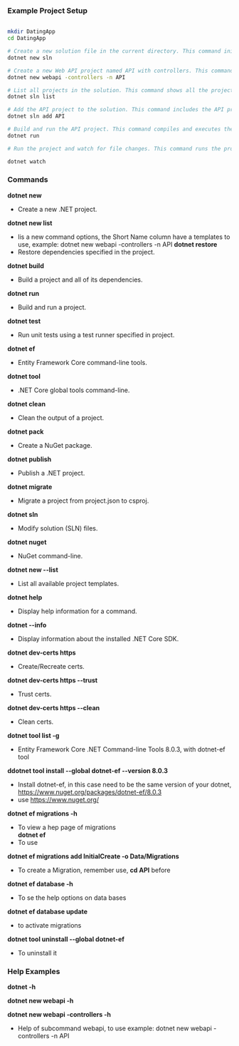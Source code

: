 ### Example Project Setup

```bash

mkdir DatingApp   
cd DatingApp  

# Create a new solution file in the current directory. This command initializes a new .NET solution file (.sln) that will contain one or more projects.
dotnet new sln  

# Create a new Web API project named API with controllers. This command generates a new Web API project with the specified name API and includes support for controllers.
dotnet new webapi -controllers -n API    

# List all projects in the solution. This command shows all the projects that are currently included in the solution file.
dotnet sln list 

# Add the API project to the solution. This command includes the API project into the solution file, allowing it to be managed and built as part of the solution.
dotnet sln add API 

# Build and run the API project. This command compiles and executes the API project, starting the Web API application.
dotnet run

# Run the project and watch for file changes. This command runs the project and automatically restarts it if any source files are modified, which is useful for development and debugging.

dotnet watch
```
### Commands

**dotnet new**
- Create a new .NET project.

**dotnet new list**
- lis a new command options, the Short Name column have a templates to use, example: dotnet new webapi -controllers -n API 
**dotnet restore**
- Restore dependencies specified in the project.

**dotnet build**
- Build a project and all of its dependencies.

**dotnet run**
- Build and run a project.

**dotnet test**
- Run unit tests using a test runner specified in project.

**dotnet ef**
- Entity Framework Core command-line tools.

**dotnet tool**
- .NET Core global tools command-line.

**dotnet clean**
- Clean the output of a project.

**dotnet pack**
- Create a NuGet package.

**dotnet publish**
- Publish a .NET project.

**dotnet migrate**
- Migrate a project from project.json to csproj.

**dotnet sln**
- Modify solution (SLN) files.

**dotnet nuget**
- NuGet command-line.

**dotnet new --list**
- List all available project templates.

**dotnet help**
- Display help information for a command.

**dotnet --info**
- Display information about the installed .NET Core SDK.

**dotnet dev-certs https**
- Create/Recreate certs.

**dotnet dev-certs https --trust**
- Trust certs.

**dotnet dev-certs https --clean**
- Clean certs.


**dotnet tool list -g**
- Entity Framework Core .NET Command-line Tools 8.0.3, with dotnet-ef tool 

**ddotnet tool install --global dotnet-ef --version 8.0.3**
- Install dotnet-ef, in this case need to be the same version of your dotnet, https://www.nuget.org/packages/dotnet-ef/8.0.3
- use https://www.nuget.org/

**dotnet ef migrations -h**
- To view a hep page of migrations  
**dotnet ef**
- To use 

**dotnet ef migrations add InitialCreate -o Data/Migrations**
- To create a Migration, remember use, **cd API** before

**dotnet ef database -h**
- To se the help options on data bases

**dotnet ef database update**
- to activate migrations


**dotnet tool uninstall --global dotnet-ef**
- To uninstall it 


### Help Examples
**dotnet -h**

**dotnet new webapi -h**

**dotnet new webapi -controllers -h**
- Help of subcommand webapi, to use example: dotnet new webapi -controllers -n API 